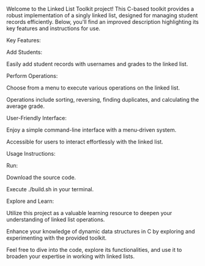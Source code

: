 Welcome to the Linked List Toolkit project! This C-based toolkit provides a robust implementation of a singly linked list, designed for managing student records efficiently. Below, you'll find an improved description highlighting its key features and instructions for use.

Key Features:

Add Students:

Easily add student records with usernames and grades to the linked list.

Perform Operations:

Choose from a menu to execute various operations on the linked list.

Operations include sorting, reversing, finding duplicates, and calculating the average grade.

User-Friendly Interface:

Enjoy a simple command-line interface with a menu-driven system.

Accessible for users to interact effortlessly with the linked list.

Usage Instructions:

Run:

Download the source code.

Execute ./build.sh in your terminal.

Explore and Learn:

Utilize this project as a valuable learning resource to deepen your understanding of linked list operations.

Enhance your knowledge of dynamic data structures in C by exploring and experimenting with the provided toolkit.

Feel free to dive into the code, explore its functionalities, and use it to broaden your expertise in working with linked lists. 






